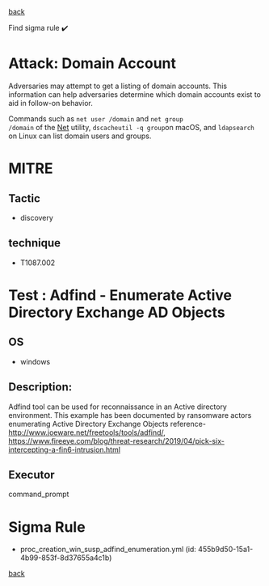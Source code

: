 
[back](../index.md)

Find sigma rule :heavy_check_mark: 

# Attack: Domain Account 

Adversaries may attempt to get a listing of domain accounts. This information can help adversaries determine which domain accounts exist to aid in follow-on behavior.

Commands such as <code>net user /domain</code> and <code>net group /domain</code> of the [Net](https://attack.mitre.org/software/S0039) utility, <code>dscacheutil -q group</code>on macOS, and <code>ldapsearch</code> on Linux can list domain users and groups.

# MITRE
## Tactic
  - discovery


## technique
  - T1087.002


# Test : Adfind - Enumerate Active Directory Exchange AD Objects
## OS
  - windows


## Description:
Adfind tool can be used for reconnaissance in an Active directory environment. This example has been documented by ransomware actors enumerating Active Directory Exchange Objects
reference- http://www.joeware.net/freetools/tools/adfind/, https://www.fireeye.com/blog/threat-research/2019/04/pick-six-intercepting-a-fin6-intrusion.html


## Executor
command_prompt

# Sigma Rule
 - proc_creation_win_susp_adfind_enumeration.yml (id: 455b9d50-15a1-4b99-853f-8d37655a4c1b)



[back](../index.md)
